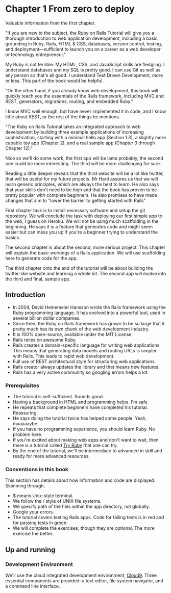 # Chapter 1 From zero to deploy

Valuable information from the first chapter.

"If you are new to the subject, the Ruby on Rails Tutorial will give you a thorough introduction to web application development, including a basic grounding in Ruby, Rails, HTML & CSS, databases, version control, testing, and deployment—sufficient to launch you on a career as a web developer or technology entrepreneur."

My Ruby is not terrible. My HTML, CSS, and JavaScript skills are fledgling. I understand databases and my SQL is pretty good. I can use Git as well as any person so that's all good. I understand Test Driven Development, more or less. This part of the book would be helpful.

"On the other hand, if you already know web development, this book will quickly teach you the essentials of the Rails framework, including MVC and REST, generators, migrations, routing, and embedded Ruby."

I know MVC well enough, but have never implemented it in code, and I know little about REST, or the rest of the things he mentions.

"The Ruby on Rails Tutorial takes an integrated approach to web development by building three example applications of increasing sophistication, starting with a minimal hello app (Section 1.3), a slightly more capable toy app (Chapter 2), and a real sample app (Chapter 3 through Chapter 12)."

Nice so we'll do some work, the first app will be lame probably, the second one could be more interesting. The third will be more challenging for sure.

Reading a little deeper reveals that the third website will be a lot like twitter, that will be useful for my future projects. Mr Hartl assures us that we will learn generic principles, which are always the best to learn. He also says that your skills don't need to be high and that the book has proven to be pretty popular with complete beginners. He also promises to have made changes that aim to "lower the barrier to getting started with Rails"

First chapter task is to install necessary software and setup the git repository. We will conclude the task with deploying our first simple app to the web, I guess on Heroku. We will not be using much scaffolding in the beginning. He says it is a feature that generates code and might seem easier but can mess you up if you're a beginner trying to understand the basics.

The second chapter is about the second, more serious project. This chapter will explain the basic workings of a Rails application. We will use scaffolding here to generate code for the app.

The third chapter onto the end of the tutorial will be about building the twitter-like website and learning a whole lot. The second app will evolve into the third and final, sample app.


## Introduction

* In 2004, David Heinemeier Hansson wrote the Rails framework using the Ruby programming language. It has evolved into a powerful tool, used in several billion dollar companies. 
* Since then, the Ruby on Rails framework has grown to be so large that it pretty much has its own chunk of the web development industry.
* It is 100% open-source, available under the MIT License.
* Rails relies on awesome Ruby.
* Rails creates a domain-specific language for writing web applications. This means that generating data models and routing URLs is simpler with Rails. This leads to rapid web development.
*  Full use of REST architectural style for structuring web applications.
*  Rails creator always updates the library and that means new features.
*  Rails has a very active community so googling errors helps a lot.


### Prerequisites

* The tutorial is self-sufficient. Sounds good.
* Having a background in HTML and programming helps. I'm safe.
* He repeats that complete beginners have completed his tutorial. Reassuring.
* He says doing the tutorial twice has helped some people. Yeah, maaaaaybe.
* If you have no programming experience, you should learn Ruby. No problem here.
* If you're excited about making web apps and don't want to wait, then there is a tutorial called [Try Ruby](http://tryruby.org/) that one can try.
* By the end of the tutorial, we'll be intermediate to advanced in skill and ready for more advanced resources.

### Conventions in this book

This section has details about how information and code are displayed. Skimming through.

* $ means Unix-style terminal.
* We follow the / style of UNIX file systems.
* We specify path of the files within the app directory, not globally.
* Google your errors.
* The tutorial covers testing Rails apps. Code for failing tests is in red and for passing tests in green.
* We will complete the exercises, though they are optional. The more exercise the better.

## Up and running

### Development Environment

We'll use the cloud integrated development environment, [Cloud9](http://c9.io/). Three essential components are provided: a text editor, file system navigator, and a command line interface.